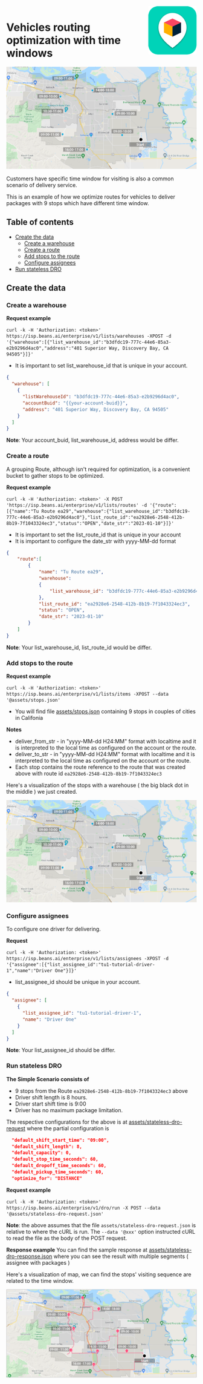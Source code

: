 

<img src="../assets/images/beans-128x128.png" align="right" />

# Vehicles routing optimization with time windows

![Stops](assets/images/stops.png)

Customers have specific time window for visiting is also a common scenario of delivery service.

This is an example of how we optimize routes for vehicles to deliver packages with 9 stops which have different time window.


## Table of contents
- [Create the data](#create-the-data)
  - [Create a warehouse](#create-a-warehouse)
  - [Create a route](#create-a-route)
  - [Add stops to the route](#add-stops-to-the-route)
  - [Configure assignees](#configure-assignees)
- [Run stateless DRO](#run-stateless-dro)



## Create the data
### Create a warehouse

**Request example**

```
curl -k -H 'Authorization: <token>' https://isp.beans.ai/enterprise/v1/lists/warehouses -XPOST -d '{"warehouse":[{"list_warehouse_id":"b3dfdc19-777c-44e6-85a3-e2b9296d4ac0","address":"401 Superior Way, Discovery Bay, CA 94505"}]}'
```

- It is important to set list_warehouse_id that is unique in your account.

```json
{
  "warehouse": [
    {
      "listWarehouseId": "b3dfdc19-777c-44e6-85a3-e2b9296d4ac0",
      "accountBuid": "{{your-account-buid}}",
      "address": "401 Superior Way, Discovery Bay, CA 94505"
    }
  ]
}
```

**Note**: Your account_buid, list_warehouse_id, address would be differ.

### Create a route

A grouping Route, although isn't required for optimization, is a convenient bucket to gather
stops to be optimized.

**Request example**

```
curl -k -H 'Authorization: <token>' -X POST 'https://isp.beans.ai/enterprise/v1/lists/routes' -d '{"route":[{"name":"Tu Route ea29","warehouse":{"list_warehouse_id":"b3dfdc19-777c-44e6-85a3-e2b9296d4ac0"},"list_route_id":"ea2928e6-2548-412b-8b19-7f1043324ec3","status":"OPEN","date_str":"2023-01-10"}]}'
```

- It is important to set the list_route_id that is unique in your account
- It is important to configure the date_str with yyyy-MM-dd format

```json
{
    "route":[
        {
            "name": "Tu Route ea29",
            "warehouse":
            {
                "list_warehouse_id": "b3dfdc19-777c-44e6-85a3-e2b9296d4ac0"
            },
            "list_route_id": "ea2928e6-2548-412b-8b19-7f1043324ec3",
            "status": "OPEN",
            "date_str": "2023-01-10"
        }
    ]
}
```

**Note**: Your list_warehouse_id, list_route_id would be differ.

### Add stops to the route

**Request example**

```
curl -k -H 'Authorization: <token>' https://isp.beans.ai/enterprise/v1/lists/items -XPOST --data '@assets/stops.json'
```

- You will find file [assets/stops.json](assets/stops.json) containing 9 stops in couples of cities in Califonia

**Notes**
- deliver_from_str - in "yyyy-MM-dd H24:MM" format with localtime and it is interpreted to the local time as configured on the account or the route.
- deliver_to_str - in "yyyy-MM-dd H24:MM" format with localtime and it is interpreted to the local time as configured on the account or the route.
- Each stop contains the route reference to the route that was created above with route id `ea2928e6-2548-412b-8b19-7f1043324ec3`

Here's a visualization of the stops with a warehouse ( the big black dot in the middle ) we just created.

![stops](assets/images/stops.png)

### Configure assignees

To configure one driver for delivering.

**Request**

```
curl -k -H 'Authorization: <token>' https://isp.beans.ai/enterprise/v1/lists/assignees -XPOST -d '{"assignee":[{"list_assignee_id":"tu1-tutorial-driver-1","name":"Driver One"}]}'
```

- list_assignee_id should be unique in your account.

```json
{
  "assignee": [
    {
      "list_assignee_id": "tu1-tutorial-driver-1",
      "name": "Driver One"
    }
  ]
}
```

**Note**: Your list_assignee_id should be differ.

### Run stateless DRO

**The Simple Scenario consists of**

- 9 stops from the Route `ea2928e6-2548-412b-8b19-7f1043324ec3` above
- Driver shift length is 8 hours.
- Driver start shift time is 9:00
- Driver has no maximum package limitation.

The respective configurations for the above is at [assets/stateless-dro-request](assets/stateless-dro-request.json)  where the partial configuration is

```json
  "default_shift_start_time": "09:00",
  "default_shift_length": 8,
  "default_capacity": 0,
  "default_stop_time_seconds": 60,
  "default_dropoff_time_seconds": 60,
  "default_pickup_time_seconds": 60,
  "optimize_for": "DISTANCE"
```

**Request example**

```
curl -k -H 'Authorization: <token>' https://isp.beans.ai/enterprise/v1/dro/run -X POST --data '@assets/stateless-dro-request.json'
```

**Note**: the above assumes that the file `assets/stateless-dro-request.json` is relative to where the cURL is run. The `--data '@xxx'` option instructed cURL to read the file as the body of the POST request.

**Response example**
You can find the sample response at [assets/stateless-dro-response.json](assets/stateless-dro-response.json) where you can see the result with multiple segments ( assignee with packages )

Here's a visualization of map, we can find the stops' visiting sequence are related to the time window.

![DRO Result](assets/images/dro-result.png)



